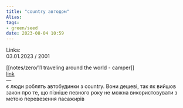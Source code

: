 ```yaml
---
title: "country автодом"
Alias: 
tags:
- green/seed
date: 2023-08-04 10:59
---
```

Links:  
03.01.2023 / 2001  

[[notes/zero/11 traveling around the world - camper]]  
[link](https://www.google.com/search?q=country+%D0%B0%D0%B2%D1%82%D0%BE%D0%B4%D0%BE%D0%BC&newwindow=1&source=lnms&tbm=isch&sa=X&ved=2ahUKEwiKy5vJ_av8AhXPtYsKHRGBDKEQ_AUoAXoECAEQAw&biw=1920&bih=947&dpr=1  )  
—  
є люди роблять автобудинки з country. Вони дешеві, так як вийшов закон про те, що пізніше певного року не можна використовувати з метою перевезення пасажирів


